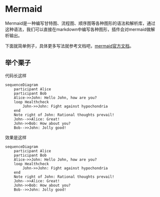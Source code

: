 # Mermaid
Mermaid是一种编写甘特图、流程图、顺序图等各种图形的语法和解析库，通过这种语法，我们可以直接在markdown中编写各种图形，插件会对mermaid做解析输出。

下面就简单例子，具体更多写法就参考文档吧，[mermaid官方文档](https://mermaid-js.github.io/mermaid/#/flowchart)。

## 举个栗子

代码长这样

```
sequenceDiagram
    participant Alice
    participant Bob
    Alice->>John: Hello John, how are you?
    loop Healthcheck
        John->>John: Fight against hypochondria
    end
    Note right of John: Rational thoughts prevail!
    John-->>Alice: Great!
    John->>Bob: How about you?
    Bob-->>John: Jolly good!
```

效果是这样

```mermaid
sequenceDiagram
    participant Alice
    participant Bob
    Alice->>John: Hello John, how are you?
    loop Healthcheck
        John->>John: Fight against hypochondria
    end
    Note right of John: Rational thoughts prevail!
    John-->>Alice: Great!
    John->>Bob: How about you?
    Bob-->>John: Jolly good!
```